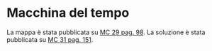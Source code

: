 # Macchina del tempo
La mappa è stata pubblicata su [MC 29 pag. 98](https://archive.org/details/MC_microcomputer-029/page/n97/mode/2up?view=theater).
La soluzione è stata pubblicata su [MC 31 pag. 151](https://archive.org/details/MC_microcomputer-031/page/n149/mode/2up?view=theater).


